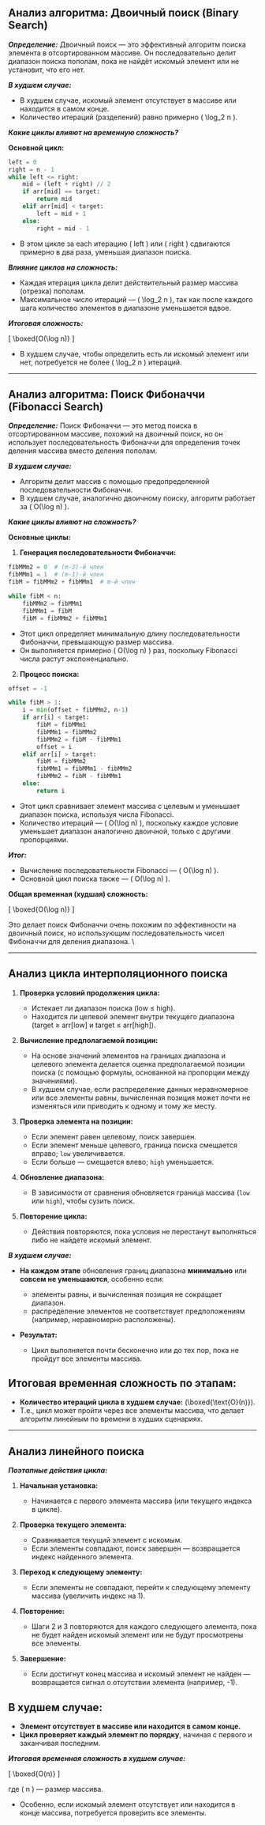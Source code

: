 

## Анализ алгоритма: Двоичный поиск (Binary Search)

***Определение:***
Двоичный поиск — это эффективный алгоритм поиска элемента в отсортированном массиве. Он последовательно делит диапазон поиска пополам, пока не найдёт искомый элемент или не установит, что его нет.


***В худшем случае:***

- В худшем случае, искомый элемент отсутствует в массиве или находится в самом конце.
- Количество итераций (разделений) равно примерно \( \log_2 n \).

***Какие циклы влияют на временную сложность?***

**Основной цикл:**

```python
left = 0
right = n - 1
while left <= right:
    mid = (left + right) // 2
    if arr[mid] == target:
        return mid
    elif arr[mid] < target:
        left = mid + 1
    else:
        right = mid - 1
```

- В этом цикле за each итерацию \( left \) или \( right \) сдвигаются примерно в два раза, уменьшая диапазон поиска.

***Влияние циклов на сложность:***

- Каждая итерация цикла делит действительный размер массива (отрезка) пополам.
- Максимальное число итераций — \( \log_2 n \), так как после каждого шага количество элементов в диапазоне уменьшается вдвое.

***Итоговая сложность:***

\[
\boxed{O(\log n)}
\]

- В худшем случае, чтобы определить есть ли искомый элемент или нет, потребуется не более \( \log_2 n \) итераций.


---


## Анализ алгоритма: Поиск Фибоначчи (Fibonacci Search)

***Определение:***
Поиск Фибоначчи — это метод поиска в отсортированном массиве, похожий на двоичный поиск, но он использует последовательность Фибоначчи для определения точек деления массива вместо деления пополам.


***В худшем случае:***

- Алгоритм делит массив с помощью предопределенной последовательности Фибоначчи.
- В худшем случае, аналогично двоичному поиску, алгоритм работает за \( O(\log n) \).

***Какие циклы влияют на сложность?***

**Основные циклы:**

1. **Генерация последовательности Фибоначчи:**

```python
fibMMm2 = 0  # (m-2)-й член
fibMMm1 = 1  # (m-1)-й член
fibM = fibMMm2 + fibMMm1  # m-й член

while fibM < n:
    fibMMm2 = fibMMm1
    fibMMm1 = fibM
    fibM = fibMMm2 + fibMMm1
```

- Этот цикл определяет минимальную длину последовательности Фибоначчи, превышающую размер массива.
- Он выполняется примерно \( O(\log n) \) раз, поскольку Fibonacci числа растут экспоненциально.

2. **Процесс поиска:**

```python
offset = -1

while fibM > 1:
    i = min(offset + fibMMm2, n-1)
    if arr[i] < target:
        fibM = fibMMm1
        fibMMm1 = fibMMm2
        fibMMm2 = fibM - fibMMm1
        offset = i
    elif arr[i] > target:
        fibM = fibMMm2
        fibMMm1 = fibMMm1 - fibMMm2
        fibMMm2 = fibM - fibMMm1
    else:
        return i
```

- Этот цикл сравнивает элемент массива с целевым и уменьшает диапазон поиска, используя числа Fibonacci.
- Количество итераций — \( O(\log n) \), поскольку каждое условие уменьшает диапазон аналогично двоичной, только с другими пропорциями.

***Итог:***

- Вычисление последовательности Fibonacci — \( O(\log n) \).
- Основной цикл поиска также — \( O(\log n) \).

**Общая временная (худшая) сложность:**

\[
\boxed{O(\log n)}
\]

Это делает поиск Фибоначчи очень похожим по эффективности на двоичный поиск, но использующим последовательность чисел Фибоначчи для деления диапазона.
\

---


## Анализ цикла интерполяционного поиска

1. **Проверка условий продолжения цикла:**
   - Истекает ли диапазон поиска (low ≤ high).
   - Находится ли целевой элемент внутри текущего диапазона (target ≥ arr[low] и target ≤ arr[high]).

2. **Вычисление предполагаемой позиции:**
   - На основе значений элементов на границах диапазона и целевого элемента делается оценка предполагаемой позиции поиска (с помощью формулы, основанной на пропорции между значениями).  
   - В худшем случае, если распределение данных неравномерное или все элементы равны, вычисленная позиция может почти не изменяться или приводить к одному и тому же месту.

3. **Проверка элемента на позиции:**
   - Если элемент равен целевому, поиск завершен.
   - Если элемент меньше целевого, граница поиска смещается вправо; `low` увеличивается.
   - Если больше — смещается влево; `high` уменьшается.

4. **Обновление диапазона:**
   - В зависимости от сравнения обновляется граница массива (`low` или `high`), чтобы сузить поиск.

5. **Повторение цикла:**
   - Действия повторяются, пока условия не перестанут выполняться либо не найдете искомый элемент.


***В худшем случае:***

- **На каждом этапе** обновления границ диапазона **минимально** или **совсем не уменьшаются**, особенно если:
  - элементы равны, и вычисленная позиция не сокращает диапазон.
  - распределение элементов не соответствует предположениям (например, неравномерно расположены).

- **Результат:**  
  - Цикл выполняется почти бесконечно или до тех пор, пока не пройдут все элементы массива.


## Итоговая временная сложность по этапам:

- **Количество итераций цикла в худшем случае:** \(\boxed{\text{O}(n)}\).  
- Т.е., цикл может пройти через все элементы массива, что делает алгоритм линейным по времени в худших сценариях.

---



## Анализ линейного поиска 

***Поэтапные действия цикла:***

1. **Начальная установка:**
   - Начинается с первого элемента массива (или текущего индекса в цикле).

2. **Проверка текущего элемента:**
   - Сравнивается текущий элемент с искомым.
   - Если элементы совпадают, поиск завершен — возвращается индекс найденного элемента.

3. **Переход к следующему элементу:**
   - Если элементы не совпадают, перейти к следующему элементу массива (увеличить индекс на 1).

4. **Повторение:**
   - Шаги 2 и 3 повторяются для каждого следующего элемента, пока не будет найден искомый элемент или не будут просмотрены все элементы.

5. **Завершение:**
   - Если достигнут конец массива и искомый элемент не найден — возвращается сигнал о отсутствии элемента (например, -1).


## В худшем случае:

- **Элемент отсутствует в массиве или находится в самом конце.**
- **Цикл проверяет каждый элемент по порядку**, начиная с первого и заканчивая последним.

***Итоговая временная сложность в худшем случае:***

\[
\boxed{O(n)}
\]

где \( n \) — размер массива.  
- Особенно, если искомый элемент отсутствует или находится в конце массива, потребуется проверить все элементы.

